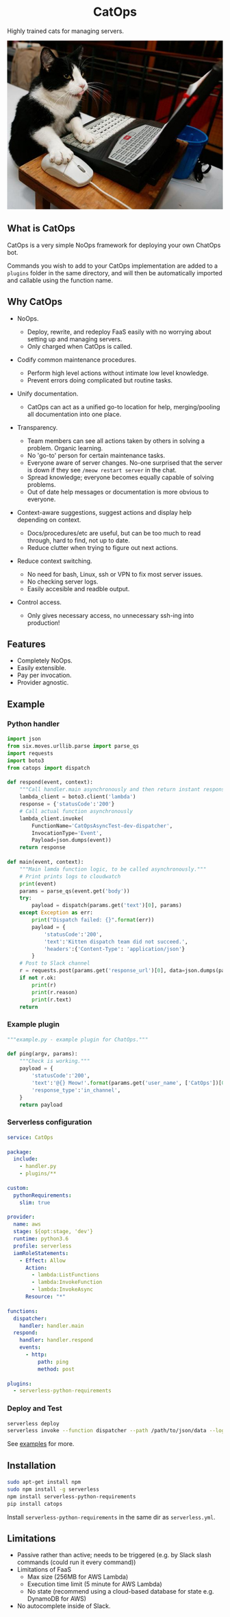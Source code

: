 <h1 align="center" >CatOps</h1>

Highly trained cats for managing servers.

![Dedicated server support agent.](https://github.com/BBOXX/CatOps/blob/master/docs/catops.jpg)

## What is CatOps

CatOps is a very simple NoOps framework for deploying your own ChatOps bot.

Commands you wish to add to your CatOps implementation are added to a `plugins`
folder in the same directory, and will then be automatically imported and callable
using the function name.

## Why CatOps

- NoOps.
  - Deploy, rewrite, and redeploy FaaS easily with no worrying about setting up and managing servers.
  - Only charged when CatOps is called.

- Codify common maintenance procedures.
  - Perform high level actions without intimate low level knowledge.
  - Prevent errors doing complicated but routine tasks. 

- Unify documentation.
  - CatOps can act as a unified go-to location for help, merging/pooling all documentation into one place.

- Transparency.
  - Team members can see all actions taken by others in solving a problem. Organic learning.
  - No 'go-to' person for certain maintenance tasks.
  - Everyone aware of server changes. No-one surprised that the server is down if they see `/meow restart server` in the chat.
  - Spread knowledge; everyone becomes equally capable of solving problems.
  - Out of date help messages or documentation is more obvious to everyone.

- Context-aware suggestions, suggest actions and display help depending on context.
  - Docs/procedures/etc are useful, but can be too much to read through, hard to find, not up to date. 
  - Reduce clutter when trying to figure out next actions. 

- Reduce context switching.
  - No need for bash, Linux, ssh or VPN to fix most server issues.
  - No checking server logs.
  - Easily accesible and readble output.

- Control access.
  - Only gives necessary access, no unnecessary ssh-ing into production!

## Features

- Completely NoOps. 
- Easily extensible.
- Pay per invocation.
- Provider agnostic.

## Example

### Python handler

```python handler.py
import json
from six.moves.urllib.parse import parse_qs
import requests
import boto3
from catops import dispatch

def respond(event, context):
    """Call handler.main asynchronously and then return instant response."""
    lambda_client = boto3.client('lambda')
    response = {'statusCode':'200'}
    # Call actual function asynchronously
    lambda_client.invoke(
        FunctionName='CatOpsAsyncTest-dev-dispatcher',
        InvocationType='Event',
        Payload=json.dumps(event))
    return response

def main(event, context):
    """Main lamda function logic, to be called asynchronously."""
    # Print prints logs to cloudwatch
    print(event)
    params = parse_qs(event.get('body'))
    try:
        payload = dispatch(params.get('text')[0], params)
    except Exception as err:
        print("Dispatch failed: {}".format(err))
        payload = {
            'statusCode':'200',
            'text':'Kitten dispatch team did not succeed.',
            'headers':{'Content-Type': 'application/json'}
        }
    # Post to Slack channel
    r = requests.post(params.get('response_url')[0], data=json.dumps(payload))
    if not r.ok:
        print(r)
        print(r.reason)
        print(r.text)
    return
```

### Example plugin

```python plugins/example.py
"""example.py - example plugin for ChatOps."""

def ping(argv, params):
    """Check is working."""
    payload = {
        'statusCode':'200',
        'text':'@{} Meow!'.format(params.get('user_name', ['CatOps'])[0]),
        'response_type':'in_channel',
    }
    return payload
```

### Serverless configuration

```yaml serverless.yml
service: CatOps

package:
  include:
    - handler.py
    - plugins/**

custom:
  pythonRequirements:
    slim: true

provider:
  name: aws
  stage: ${opt:stage, 'dev'}
  runtime: python3.6
  profile: serverless
  iamRoleStatements:
    - Effect: Allow
      Action:
        - lambda:ListFunctions
        - lambda:InvokeFunction
        - lambda:InvokeAsync
      Resource: "*"

functions:
  dispatcher:
    handler: handler.main
  respond:
    handler: handler.respond
    events:
      - http:
          path: ping
          method: post

plugins:
  - serverless-python-requirements
```

### Deploy and Test

```bash
serverless deploy
serverless invoke --function dispatcher --path /path/to/json/data --log
```

See [examples](https://github.com/BBOXX/CatOps/tree/master/example) for more.

## Installation

```bash
sudo apt-get install npm
sudo npm install -g serverless
npm install serverless-python-requirements
pip install catops
```

Install `serverless-python-requirements` in the same dir as `serverless.yml`.

## Limitations

- Passive rather than active; needs to be triggered (e.g. by Slack slash commands (could run it every command))
- Limitations of FaaS
  - Max size (256MB for AWS Lambda)
  - Execution time limit (5 minute for AWS Lambda)
  - No state (recommend using a cloud-based database for state e.g. DynamoDB for AWS)
- No autocomplete inside of Slack.
